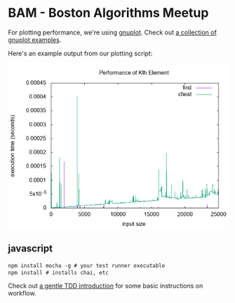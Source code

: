# BAM - Boston Algorithms Meetup

For plotting performance, we're using [gnuplot](http://www.gnuplot.info/).
Check out [a collection of gnuplot
examples](http://alvinalexander.com/technology/gnuplot-charts-graphs-examples).

Here's an example output from our plotting script:

![](data/kth-element.png)

## javascript

```shell
npm install mocha -g # your test runner executable
npm install # installs chai, etc
```

Check out [a gentle TDD
introduction](http://jrsinclair.com/articles/2016/gentle-introduction-to-javascript-tdd-intro/)
for some basic instructions on workflow.
